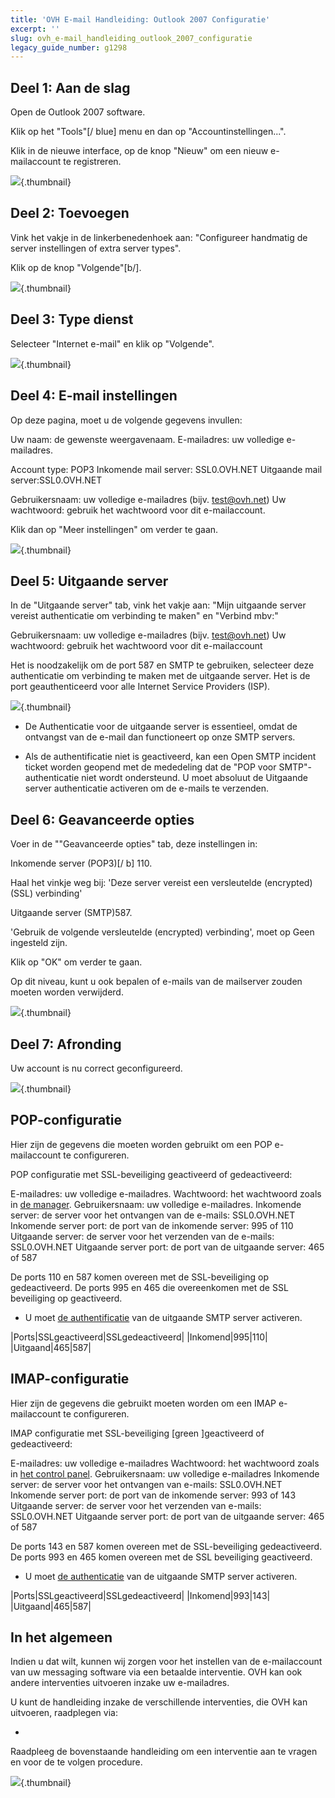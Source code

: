 ```yaml
---
title: 'OVH E-mail Handleiding: Outlook 2007 Configuratie'
excerpt: ''
slug: ovh_e-mail_handleiding_outlook_2007_configuratie
legacy_guide_number: g1298
---
```



## Deel 1: Aan de slag
Open de Outlook 2007 software.

Klik op het "Tools"[/ blue] menu en dan op "Accountinstellingen...".

Klik in de nieuwe interface, op de knop "Nieuw"   om een ​​nieuw e-mailaccount te registreren.

![](images/img_1238.jpg){.thumbnail}


## Deel 2: Toevoegen
Vink het vakje in de linkerbenedenhoek aan: "Configureer handmatig de server instellingen of extra server types".

Klik op de knop "Volgende"[b/].

![](images/img_1239.jpg){.thumbnail}


## Deel 3: Type dienst
Selecteer "Internet e-mail" en klik op  "Volgende".

![](images/img_1240.jpg){.thumbnail}


## Deel 4: E-mail instellingen
Op deze pagina, moet u de volgende gegevens invullen:

Uw naam:  de gewenste weergavenaam.
E-mailadres:  uw volledige e-mailadres.

Account type: POP3
Inkomende mail server: SSL0.OVH.NET
Uitgaande mail server:SSL0.OVH.NET

Gebruikersnaam: uw volledige e-mailadres (bijv. test@ovh.net)
Uw wachtwoord: gebruik het wachtwoord voor dit e-mailaccount.

Klik dan op "Meer instellingen" om verder te gaan.

![](images/img_1241.jpg){.thumbnail}


## Deel 5: Uitgaande server
In de "Uitgaande server" tab, vink het vakje aan: "Mijn uitgaande server vereist authenticatie om verbinding te maken" en "Verbind mbv:"

Gebruikersnaam: uw volledige e-mailadres (bijv. test@ovh.net)
Uw wachtwoord: gebruik het wachtwoord voor dit e-mailaccount


Het is noodzakelijk om de port 587 en SMTP te gebruiken, selecteer deze authenticatie om verbinding te maken met de uitgaande server. Het is de port geauthenticeerd voor alle Internet Service Providers (ISP). 

![](images/img_1242.jpg){.thumbnail}

- De Authenticatie voor de uitgaande server is essentieel, omdat de ontvangst van de e-mail dan functioneert op onze SMTP servers.

- Als de authentificatie niet is geactiveerd, kan een Open SMTP incident ticket worden geopend met de mededeling dat de "POP voor SMTP"-authenticatie niet wordt ondersteund. U moet absoluut de Uitgaande server authenticatie activeren om de e-mails te verzenden.




## Deel 6: Geavanceerde opties
Voer in de ""Geavanceerde opties" tab, deze instellingen in:

Inkomende server (POP3)[/ b] 110.

Haal het vinkje weg bij: 'Deze server vereist een versleutelde (encrypted) (SSL) verbinding'

Uitgaande server (SMTP)587.

'Gebruik de volgende versleutelde (encrypted) verbinding', moet op Geen ingesteld zijn.

Klik op "OK" om verder te gaan.

Op dit niveau, kunt u ook bepalen of e-mails van de mailserver zouden moeten worden verwijderd.

![](images/img_1243.jpg){.thumbnail}


## Deel 7: Afronding
Uw account is nu correct geconfigureerd.

![](images/img_1244.jpg){.thumbnail}


## POP-configuratie
Hier zijn de gegevens die moeten worden gebruikt om een POP e-mailaccount te configureren.

POP configuratie met SSL-beveiliging geactiveerd of gedeactiveerd:

E-mailadres: uw volledige e-mailadres.
Wachtwoord:  het wachtwoord zoals in [de manager](https://www.ovh.com/managerv3/).
Gebruikersnaam: uw volledige e-mailadres.
Inkomende server: de server voor het ontvangen van de e-mails: SSL0.OVH.NET
Inkomende server port: de port van de inkomende server: 995 of 110
Uitgaande server: de server voor het verzenden van de e-mails: SSL0.OVH.NET
Uitgaande server port: de port van de uitgaande server: 465 of 587

De ports 110 en 587 komen overeen met de SSL-beveiliging op gedeactiveerd.
De ports 995 en 465 die overeenkomen met de SSL beveiliging op geactiveerd.


- U moet [de authentificatie](#configuration_manuelle_partie_5_serveur_sortant) van de uitgaande SMTP server activeren.


|Ports|SSLgeactiveerd|SSLgedeactiveerd|
|Inkomend|995|110|
|Uitgaand|465|587|




## IMAP-configuratie
Hier zijn de gegevens die gebruikt moeten worden om een IMAP e-mailaccount te configureren.

IMAP configuratie met SSL-beveiliging [green ]geactiveerd of gedeactiveerd:

E-mailadres: uw volledige e-mailadres
Wachtwoord:  het wachtwoord zoals in [het control panel](https://www.ovh.com/managerv3/).
Gebruikersnaam: uw volledige e-mailadres
Inkomende server:  de server voor het ontvangen van e-mails:  SSL0.OVH.NET 
Inkomende server port:  de port van de inkomende server: 993 of 143
Uitgaande server:  de server voor het verzenden van e-mails: SSL0.OVH.NET
Uitgaande server port:  de port van de uitgaande server: 465 of 587

De ports 143 en 587 komen overeen met de SSL-beveiliging gedeactiveerd.
De ports 993 en 465 komen overeen met de SSL beveiliging geactiveerd.


- U moet [de authenticatie](#configuration_manuelle_partie_5_serveur_sortant) van de uitgaande SMTP server activeren.


|Ports|SSLgeactiveerd|SSLgedeactiveerd|
|Inkomend|993|143|
|Uitgaand|465|587|




## In het algemeen
Indien u dat wilt, kunnen wij zorgen voor het instellen van de e-mailaccount van uw messaging software via een betaalde interventie. OVH kan ook andere interventies uitvoeren inzake uw e-mailadres.

U kunt de handleiding inzake de verschillende interventies, die OVH kan uitvoeren, raadplegen via:

- []({legacy}1683)


Raadpleeg de bovenstaande handleiding om een interventie aan te vragen en voor de te volgen procedure.

![](images/img_2502.jpg){.thumbnail}

